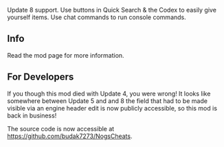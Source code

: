 Update 8 support. Use buttons in Quick Search & the Codex to easily give yourself items. Use chat commands to run console commands.




## Info

Read the mod page for more information.

## For Developers

If you though this mod died with Update 4, you were wrong!
It looks like somewhere between Update 5 and and 8 the field that had to be made visible via an engine header edit is now publicly accessible, so this mod is back in business!

The source code is now accessible at <https://github.com/budak7273/NogsCheats>.

